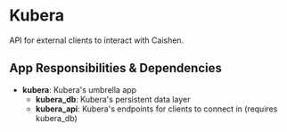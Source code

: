 # Kubera

API for external clients to interact with Caishen.

## App Responsibilities & Dependencies

* **kubera**: Kubera's umbrella app
    * **kubera_db**: Kubera's persistent data layer
    * **kubera_api**: Kubera's endpoints for clients to connect in (requires kubera_db)
